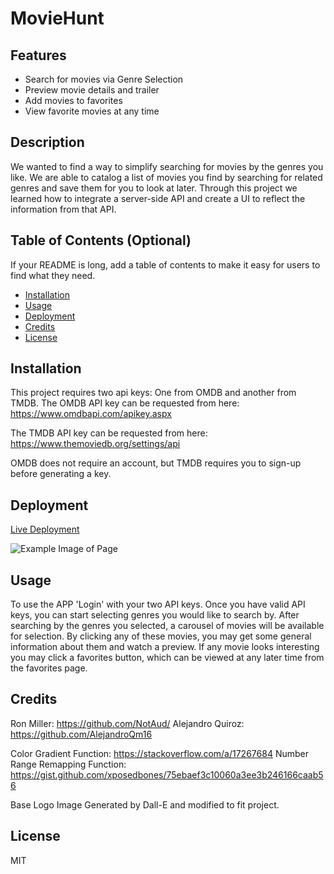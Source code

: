 # MovieHunt

## Features

- Search for movies via Genre Selection
- Preview movie details and trailer
- Add movies to favorites
- View favorite movies at any time

## Description

We wanted to find a way to simplify searching for movies by the genres you like. We are able to catalog a list of movies you find by searching for related genres and save them for you to look at later. Through this project we learned how to integrate a server-side API and create a UI to reflect the information from that API.

## Table of Contents (Optional)

If your README is long, add a table of contents to make it easy for users to find what they need.

- [Installation](#installation)
- [Usage](#usage)
- [Deployment](#deployment)
- [Credits](#credits)
- [License](#license)

## Installation

This project requires two api keys: One from OMDB and another from TMDB.
The OMDB API key can be requested from here: https://www.omdbapi.com/apikey.aspx

The TMDB API key can be requested from here: https://www.themoviedb.org/settings/api

OMDB does not require an account, but TMDB requires you to sign-up before generating a key.

## Deployment

[Live Deployment](https://notaud.github.io/movie-hunt/)

![Example Image of Page](https://imgur.com/l1HAdbO.png)

## Usage

To use the APP 'Login' with your two API keys. Once you have valid API keys, you can start selecting genres you would like to search by. After searching by the genres you selected, a carousel of movies will be available for selection. By clicking any of these movies, you may get some general information about them and watch a preview. If any movie looks interesting you may click a favorites button, which can be viewed at any later time from the favorites page.

## Credits

Ron Miller: https://github.com/NotAud/
Alejandro Quiroz: https://github.com/AlejandroQm16

Color Gradient Function: https://stackoverflow.com/a/17267684
Number Range Remapping Function: https://gist.github.com/xposedbones/75ebaef3c10060a3ee3b246166caab56

Base Logo Image Generated by Dall-E and modified to fit project.

## License

MIT
